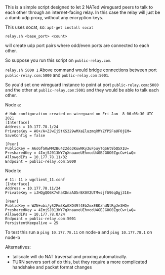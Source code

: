 This is a simple script designed to let 2 NATed wireguard peers to talk to each other through an internet-facing relay. In this case the relay will just be a dumb udp proxy, without any encryption keys.

This uses socat, so: 
`apt-get install socat`

`relay.sh <base_port> <count>`

will create <count> udp port pairs where odd/even ports are connected to each other.

So suppose you run this script on `public-relay.com`.

`relay.sh 5000 1`
Above command would bridge connections between port `public-relay.com:5000` and `public-relay.com:5001`.

So you'd set one wireguard instance to point at port `public-relay.com:5000` and the other at `public-relay.com:5001` and they would be able to talk each other.

Node a:
```
# Hub configuration created on wireguard on Fri Jan  8 06:06:30 UTC 2021
[Interface]
Address = 10.177.78.1/24
PrivateKey = AO+/A+ZJwIj5tKS329wMXaEluzmqRMYZfP5FaUF0jEM=
SaveConfig = false

[Peer]
PublicKey = A6oGfGRwMM2Bu4z2do3KuwNKy3uFpuyTqS6t9bQSX1U=
PresharedKey = 4ImjSJ013WY7qXnaaxeUEhvcdU4GEJG8O0ZgcCw+LwQ=
AllowedIPs = 10.177.78.11/32
Endpoint = public-relay.com:5000
```

Node b:
```
# 11: 11 > wgclient_11.conf
[Interface]
Address = 10.177.78.11/24
PrivateKey = iJHQgQO6K7vhaXDnaAO5rBX0V2UTMvsjfG96qOgj31E=

[Peer]
PublicKey = WZN+ubi/yS2Fm3KwGXO49f4Eb2mxEBKzhdNtRgJe3HQ=
PresharedKey = 4ImjSJ013WY7qXnaaxeUEhvcdU4GEJG8O0ZgcCw+LwQ=
AllowedIPs = 10.177.78.0/24
Endpoint = public-relay.com:5001
PersistentKeepalive = 25
```

To test this run a `ping 10.177.78.11` on node-a and `ping 10.177.78.1` on node-b

Alternatives:

* tailscale will do NAT traversal and proxing automatically.
* TURN servers sort of do this, but they require a more complicated handshake and packet format changes